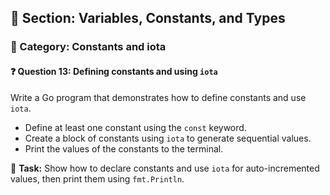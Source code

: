## 📘 Section: Variables, Constants, and Types  
### 🔹 Category: Constants and iota  
#### ❓ Question 13: Defining constants and using `iota`

Write a Go program that demonstrates how to define constants and use `iota`.

- Define at least one constant using the `const` keyword.
- Create a block of constants using `iota` to generate sequential values.
- Print the values of the constants to the terminal.

🔧 **Task:** Show how to declare constants and use `iota` for auto-incremented values, then print them using `fmt.Println`.
